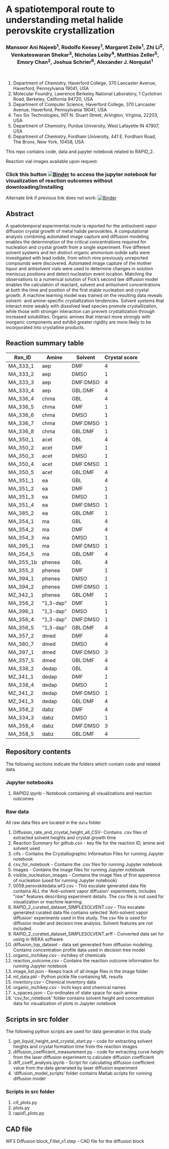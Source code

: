 # A spatiotemporal route to understanding metal halide perovskite crystallization

<center><h3>Mansoor Ani Najeeb<sup>1</sup>, Rodolfo Keesey<sup>1</sup>, Margaret Zeile<sup>1</sup>, Zhi Li<sup>2</sup>, Venkateswaran Shekar<sup>3</sup>, Nicholas Leiby<sup>4</sup>, Matthias Zeller<sup>5</sup>, Emory Chan<sup>2</sup>, Joshua Schrier<sup>6</sup>, Alexander J. Norquist<sup>1</sup></h3></center>
<br>

1. Department of Chemistry, Haverford College, 370 Lancaster Avenue, Haverford, Pennsylvania 19041, USA
2. Molecular Foundry, Lawrence Berkeley National Laboratory, 1 Cyclotron Road, Berkeley, California 94720, USA
3. Department of Computer Science, Haverford College, 370 Lancaster Avenue, Haverford, Pennsylvania 19041, USA
4. Two Six Technologies, 901 N. Stuart Street, Arlington, Virginia, 22203, USA
5. Department of Chemistry, Purdue University, West Lafayette IN 47907, USA
6. Department of Chemistry, Fordham University, 441 E. Fordham Road, The Bronx, New York, 10458, USA

This repo contains code, data and jupyter notebook related to RAPID_2.

Reaction vial images available upon request.

### Click this button [![Binder](https://notebooks.gesis.org/binder/badge_logo.svg)](https://notebooks.gesis.org/binder/v2/gh/darkreactions/rapid2/HEAD?filepath=RAPID2.ipynb) to access the jupyter notebook for visualization of reaction outcomes without downloading/installing

Alternate link if previous link does not work: [![Binder](https://mybinder.org/badge_logo.svg)](https://mybinder.org/v2/gh/darkreactions/rapid2/HEAD?filepath=RAPID2.ipynb)


## Abstract

A spatiotemporal experimental route is reported for the antisolvent vapor diffusion crystal growth of metal halide perovskites.  A computational analysis combining automated image capture and diffusion modeling enables the determination of the critical concentrations required for nucleation and crystal growth from a single experiment.  Five different solvent systems and ten distinct organic ammonium iodide salts were investigated with lead iodide, from which nine previously unreported compounds were discovered.  Automated image capture of the mother liquor and antisolvent vials were used to determine changes in solution meniscus positions and detect nucleation event location.  Matching the observations to a numerical solution of Fick’s second law diffusion model enables the calculation of reactant, solvent and antisolvent concentrations at both the time and position of the first stable nucleation and crystal growth.  A machine learning model was trained on the resulting data reveals solvent- and amine-specific crystallization tendencies.  Solvent systems that interact more weakly with dissolved lead species promote crystallization, while those with stronger interaction can prevent crystallization through increased solubilities.  Organic amines that interact more strongly with inorganic components and exhibit greater rigidity are more likely to be incorporated into crystalline products.  

## Reaction summary table

| Rxn_ID    | Amine     | Solvent  | Crystal score | 
|-----------|-----------|----------|---------------| 
| MA_333_1  | aep       | DMF      | 4             | 
| MA_333_2  | aep       | DMSO     | 1             | 
| MA_333_3  | aep       | DMF:DMSO | 4             | 
| MA_333_4  | aep       | GBL:DMF  | 4             | 
| MA_336_4  | chma      | GBL      | 4             | 
| MA_336_5  | chma      | DMF      | 1             | 
| MA_336_6  | chma      | DMSO     | 1             | 
| MA_336_7  | chma      | DMF:DMSO | 1             | 
| MA_336_8  | chma      | GBL:DMF  | 1             | 
| MA_350_1  | acet      | GBL      | 4             | 
| MA_350_2  | acet      | DMF      | 1             | 
| MA_350_3  | acet      | DMSO     | 1             | 
| MA_350_4  | acet      | DMF:DMSO | 1             | 
| MA_350_5  | acet      | GBL:DMF  | 4             | 
| MA_351_1  | ea        | GBL      | 4             | 
| MA_351_2  | ea        | DMF      | 1             | 
| MA_351_3  | ea        | DMSO     | 1             | 
| MA_351_4  | ea        | DMF:DMSO | 1             | 
| MA_385_2  | ea        | GBL:DMF  | 1             | 
| MA_354_1  | ma        | GBL      | 4             | 
| MA_354_2  | ma        | DMF      | 4             | 
| MA_354_3  | ma        | DMSO     | 1             | 
| MA_395_1  | ma        | DMF:DMSO | 1             | 
| MA_354_5  | ma        | GBL:DMF  | 4             | 
| MA_355_1b | phenea    | GBL      | 4             | 
| MA_355_2  | phenea    | DMF      | 1             | 
| MA_394_1  | phenea    | DMSO     | 1             | 
| MA_394_2  | phenea    | DMF:DMSO | 1             | 
| MZ_342_1  | phenea    | GBL:DMF  | 1             | 
| MA_356_2  | "1,3-dap" | DMF      | 1             | 
| MA_396_1  | "1,3-dap" | DMSO     | 1             | 
| MA_356_4  | "1,3-dap" | DMF:DMSO | 1             | 
| MA_356_5  | "1,3-dap" | GBL:DMF  | 4             | 
| MA_357_2  | dmed      | DMF      | 4             | 
| MA_380_7  | dmed      | DMSO     | 4             | 
| MA_397_1  | dmed      | DMF:DMSO | 3             | 
| MA_357_5  | dmed      | GBL:DMF  | 4             | 
| MA_338_2  | dedap     | GBL      | 4             | 
| MZ_341_1  | dedap     | DMF      | 1             | 
| MA_338_4  | dedap     | DMSO     | 1             | 
| MZ_341_2  | dedap     | DMF:DMSO | 1             | 
| MZ_341_3  | dedap     | GBL:DMF  | 4             | 
| MA_358_2  | dabz      | DMF      | 4             | 
| MA_334_3  | dabz      | DMSO     | 1             | 
| MA_358_4  | dabz      | DMF:DMSO | 3             | 
| MA_358_5  | dabz      | GBL:DMF  | 4             | 


## Repository contents
The following sections indicate the folders which contain code and related data

### Jupyter notebooks

1. RAPID2.ipynb - Notebook containing all visualizations and reaction outcomes


### Raw data
All raw data files are located in the ```data``` folder

1. Diffusion_rate_and_crystal_height_all_CSV- Contains .csv files of extracted solvent heights and crystal growth time
2. Reaction Summary for github.csv - key file for the reaction ID, amine and solvent used
3. cifs - Contains the Crystallographic Information Files for running Jupyter notebook
4. csv_for_notebook - Contains the .csv files for running Jupyter notebook
5. images - Contains the image files for running Jupyter notebook
6. visible_nucleation_images - Contains the image files of first apperence of nucleation (used for running Jupyter notebook)
7. 0058.perovskitedata.wf3.csv - This escalate generated data file contains ALL the 'Anti-solvent vapor diffusion' experiments, includes "_raw_" features describing experiment details. The csv file is not used for visualization or machine learning.
8. RAPID_2_curated_dataset_SIMPLESOLVENT.csv - This escalate generated curated data file contains selected 'Anti-solvent vapor diffusion' experiments used in this study. The csv file is used for diffusion model and decision tree analysis. Solvent features are not included.
9. RAPID_2_curated_dataset_SIMPLESOLVENT.arff - Converted data set for using in WEKA software
10. diffusion_top_dataset - data set generated from diffusion modeling. Contains concentration profile data used in decision tree model
11. organic_inchikey.csv - inchikey of chemicals
12. reaction_outcome.csv - Contains the reaction outcome information for running Jupyter notebook
13. image_list.json - Keeps track of all image files in the image folder
14. ml_data.pkl - Python pickle file containing ML results
15. inventory.csv - Chemical inventory data
16. organic_inchikey.csv - Inchi keys and chemical names
17. s_spaces.json - Co-ordinates of state space for each amine
18. 'csv_for_notebook' folder contains solvent height and concentration data for visualization of plots in Jupyter notebook

## Scripts in src folder

The following python scripts are used for data generation in this study

1. get_liquid_height_and_crystal_start.py - code for extracting solvent heights and crystal formation time from the reaction images
2. diffusion_coefficient_measurement.py - code for extracting curve height from the laser diffusion experiment to calculate diffusion coefficient
3. diff_coeff_analysis.ipynb - Script for calculating diffusion coefficient value from the data generated by laser diffusion experiment
4. 'diffusion_model_scripts' folder contains Matlab scripts for running diffusion model

### Scripts in src folder
1. cif_plots.py
2. plots.py
3. rapid1_plots.py

## CAD file
WF3 Diffusion block_Fillet_v1.step - CAD file for the diffusion block
